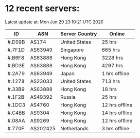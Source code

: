 # 12 recent servers:

Latest update at: Mon Jun 29 23:10:21 UTC 2020

| ID | ASN | Server Country | Online |
| -- | --- | -------------- | ------ |
| #.D09B | AS174 | United States | 25 hrs |
| #.7F1D | AS63949 | Singapore | 665 hrs |
| #.B6F8 | AS63888 | Hong Kong | 3228 hrs |
| #.BD3E | AS63888 | Hong Kong | 4297 hrs |
| #.2A79 | AS63949 | Japan | 1 hrs offline |
| #.1278 | AS23033 | United States | 713 hrs |
| #.33B9 | AS63888 | Hong Kong | 18 hrs |
| #.1F2B | AS49392 | Russia | 25 hrs |
| #.1DC3 | AS4760 | Hong Kong | 12 hrs offline |
| #.C4BB | AS9304 | Hong Kong | 14 hrs offline |
| #.08AA | AS9269 | Hong Kong | 12 hrs offline |
| #.770F | AS202425 | Netherlands | 3 hrs offline |

